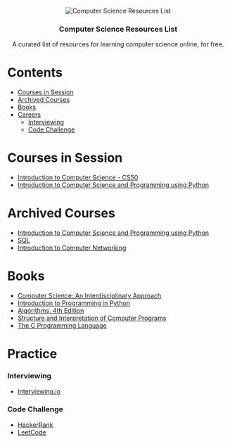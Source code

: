 <span style="display:block;text-align:center">![Computer Science Resources List](https://matt.blissett.me.uk/programming/haskell/lsystem/system-9.png)</span>

<h3 align="center">Computer Science Resources List</h3>
<p align="center">
  A curated list of resources for learning computer science online, for free.
</p>

# Contents

- [Courses in Session](#courses-in-session)
- [Archived Courses](#archived-courses)
- [Books](#books)
- [Careers](#careers)
  - [Interviewing](#interviewing)
  - [Code Challenge](#code-challenge)

# Courses in Session

- [Introduction to Computer Science - CS50](https://www.edx.org/course/introduction-computer-science-harvardx-cs50x#!)
- [Introduction to Computer Science and Programming using Python](https://ocw.mit.edu/courses/electrical-engineering-and-computer-science/6-0001-introduction-to-computer-science-and-programming-in-python-fall-2016/syllabus/)

# Archived Courses

- [Introduction to Computer Science and Programming using Python](https://ocw.mit.edu/courses/electrical-engineering-and-computer-science/6-0001-introduction-to-computer-science-and-programming-in-python-fall-2016/syllabus/)
- [SQL](https://lagunita.stanford.edu/courses/DB/SQL/SelfPaced/courseware/3d4b35a7e27b48d99f190cdcfcb40db8/fae22ef7ef60467f94b8f7b6f0220a4f/)
- [Introduction to Computer Networking](https://lagunita.stanford.edu/courses/Engineering/Networking-SP/SelfPaced/info)

# Books

- [Computer Science:   An Interdisciplinary Approach](https://introcs.cs.princeton.edu/java/home/)
- [Introduction to Programming in Python](https://introcs.cs.princeton.edu/python/home/)
- [Algorithms, 4th Edition](https://algs4.cs.princeton.edu/home/)
- [Structure and Interpretation of Computer Programs](https://mitpress.mit.edu/sicp/full-text/book/book.html)
- [The C Programming Language](http://cs.indstate.edu/~cbasavaraj/cs559/the_c_programming_language_2.pdf)

# Practice

### Interviewing

- [Interviewing.io](https://interviewing.io/)

### Code Challenge

- [HackerRank](https://www.hackerrank.com/)
- [LeetCode](https://leetcode.com/)
